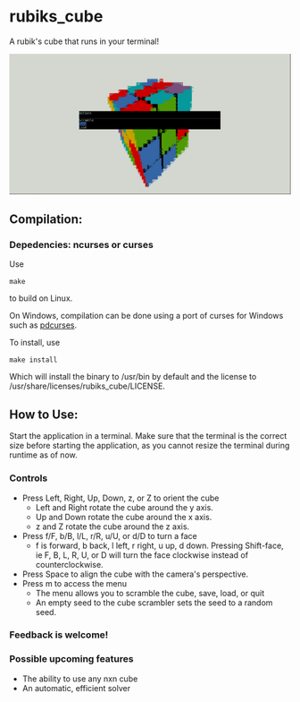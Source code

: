 # rubiks_cube
A rubik's cube that runs in your terminal!

![alt text](screenshots/screenshot.png)

## Compilation:

### Depedencies: ncurses or curses

Use
```
make
```
to build on Linux.

On Windows, compilation can be done using a port of curses for Windows such as [pdcurses](https://pdcurses.org/).

To install, use
```
make install
```
Which will install the binary to /usr/bin by default and the license to /usr/share/licenses/rubiks_cube/LICENSE.

## How to Use:
Start the application in a terminal. Make sure that the terminal is the correct size before starting the application, as you cannot resize the terminal during runtime as of now.
### Controls
- Press Left, Right, Up, Down, z, or Z to orient the cube
  - Left and Right rotate the cube around the y axis.
  - Up and Down rotate the cube around the x axis.
  - z and Z rotate the cube around the z axis.
- Press f/F, b/B, l/L, r/R, u/U, or d/D to turn a face
  - f is forward, b back, l left, r right, u up, d down. Pressing Shift-face, ie F, B, L, R, U, or D will turn the face clockwise instead of counterclockwise.
- Press Space to align the cube with the camera's perspective.
- Press m to access the menu
  - The menu allows you to scramble the cube, save, load, or quit
  - An empty seed to the cube scrambler sets the seed to a random seed.

### Feedback is welcome!

### Possible upcoming features
- The ability to use any nxn cube
- An automatic, efficient solver

